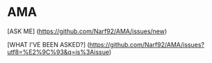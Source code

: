 # AMA

[ASK ME] (https://github.com/Narf92/AMA/issues/new)

[WHAT I'VE BEEN ASKED?] (https://github.com/Narf92/AMA/issues?utf8=%E2%9C%93&q=is%3Aissue)